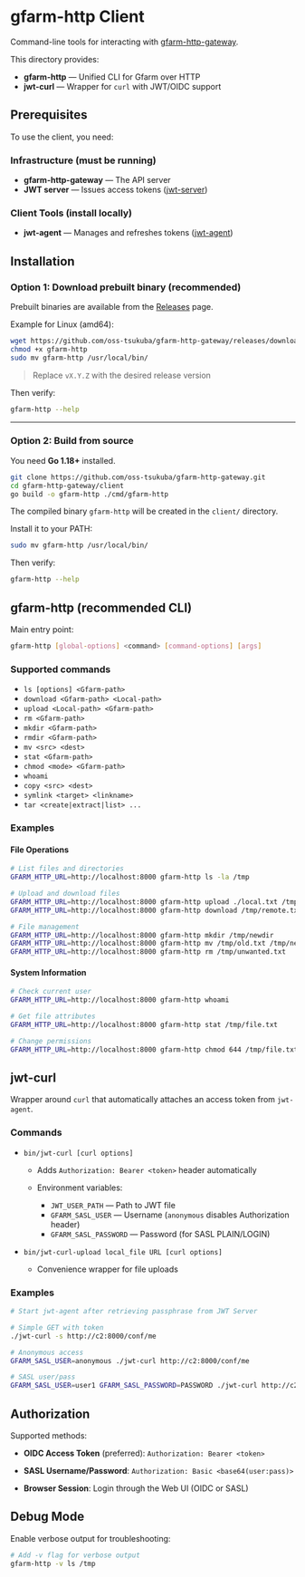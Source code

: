 # gfarm-http Client

Command-line tools for interacting with [gfarm-http-gateway](../server).

This directory provides:

- **gfarm-http** — Unified CLI for Gfarm over HTTP
- **jwt-curl** — Wrapper for `curl` with JWT/OIDC support

## Prerequisites

To use the client, you need:

### Infrastructure (must be running)

- **gfarm-http-gateway** — The API server  
- **JWT server** — Issues access tokens ([jwt-server](https://github.com/oss-tsukuba/jwt-server))  

### Client Tools (install locally)

- **jwt-agent** — Manages and refreshes tokens ([jwt-agent](https://github.com/oss-tsukuba/jwt-agent))  

## Installation

### Option 1: Download prebuilt binary (recommended)

Prebuilt binaries are available from the [Releases](https://github.com/oss-tsukuba/gfarm-http-gateway/releases) page.

Example for Linux (amd64):

```bash
wget https://github.com/oss-tsukuba/gfarm-http-gateway/releases/download/vX.Y.Z/gfarm-http-linux-amd64 -O gfarm-http
chmod +x gfarm-http
sudo mv gfarm-http /usr/local/bin/
```

> Replace `vX.Y.Z` with the desired release version

Then verify:

```bash
gfarm-http --help
```


---

### Option 2: Build from source

You need **Go 1.18+** installed.

```bash
git clone https://github.com/oss-tsukuba/gfarm-http-gateway.git
cd gfarm-http-gateway/client
go build -o gfarm-http ./cmd/gfarm-http
```

The compiled binary `gfarm-http` will be created in the `client/` directory.

Install it to your PATH:

```bash
sudo mv gfarm-http /usr/local/bin/
```

Then verify:

```bash
gfarm-http --help
```


## gfarm-http (recommended CLI)

Main entry point:

```bash
gfarm-http [global-options] <command> [command-options] [args]
```

### Supported commands

* `ls [options] <Gfarm-path>`
* `download <Gfarm-path> <Local-path>`
* `upload <Local-path> <Gfarm-path>`
* `rm <Gfarm-path>`
* `mkdir <Gfarm-path>`
* `rmdir <Gfarm-path>`
* `mv <src> <dest>`
* `stat <Gfarm-path>`
* `chmod <mode> <Gfarm-path>`
* `whoami`
* `copy <src> <dest>`
* `symlink <target> <linkname>`
* `tar <create|extract|list> ...`

### Examples

#### File Operations
```bash
# List files and directories
GFARM_HTTP_URL=http://localhost:8000 gfarm-http ls -la /tmp

# Upload and download files
GFARM_HTTP_URL=http://localhost:8000 gfarm-http upload ./local.txt /tmp/remote.txt
GFARM_HTTP_URL=http://localhost:8000 gfarm-http download /tmp/remote.txt ./local.txt

# File management
GFARM_HTTP_URL=http://localhost:8000 gfarm-http mkdir /tmp/newdir
GFARM_HTTP_URL=http://localhost:8000 gfarm-http mv /tmp/old.txt /tmp/new.txt
GFARM_HTTP_URL=http://localhost:8000 gfarm-http rm /tmp/unwanted.txt
```

#### System Information
```bash
# Check current user
GFARM_HTTP_URL=http://localhost:8000 gfarm-http whoami

# Get file attributes
GFARM_HTTP_URL=http://localhost:8000 gfarm-http stat /tmp/file.txt

# Change permissions
GFARM_HTTP_URL=http://localhost:8000 gfarm-http chmod 644 /tmp/file.txt
```


## jwt-curl

Wrapper around `curl` that automatically attaches an access token from `jwt-agent`.

### Commands

* `bin/jwt-curl [curl options]`

  * Adds `Authorization: Bearer <token>` header automatically
  * Environment variables:

    * `JWT_USER_PATH` — Path to JWT file
    * `GFARM_SASL_USER` — Username (`anonymous` disables Authorization header)
    * `GFARM_SASL_PASSWORD` — Password (for SASL PLAIN/LOGIN)
* `bin/jwt-curl-upload local_file URL [curl options]`

  * Convenience wrapper for file uploads

### Examples

```bash
# Start jwt-agent after retrieving passphrase from JWT Server

# Simple GET with token
./jwt-curl -s http://c2:8000/conf/me

# Anonymous access
GFARM_SASL_USER=anonymous ./jwt-curl http://c2:8000/conf/me

# SASL user/pass
GFARM_SASL_USER=user1 GFARM_SASL_PASSWORD=PASSWORD ./jwt-curl http://c2:8000/conf/me
```

## Authorization

Supported methods:

* **OIDC Access Token** (preferred):
  `Authorization: Bearer <token>`

* **SASL Username/Password**:
  `Authorization: Basic <base64(user:pass)>`

* **Browser Session**:
  Login through the Web UI (OIDC or SASL)

## Debug Mode

Enable verbose output for troubleshooting:

```bash
# Add -v flag for verbose output
gfarm-http -v ls /tmp
```
